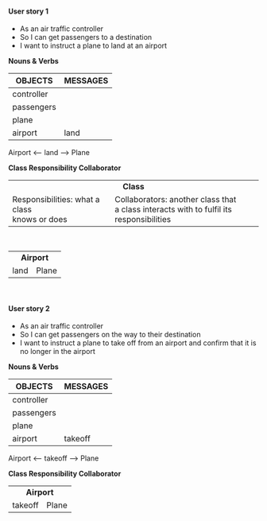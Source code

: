 #### User story 1

* As an air traffic controller
* So I can get passengers to a destination
* I want to instruct a plane to land at an airport

**Nouns & Verbs**

| OBJECTS | MESSAGES |
|---------|----------|
|controller | |
|passengers | |
|plane | |
|airport| land |


Airport <-- land --> Plane

**Class Responsibility Collaborator**

<table>
  <tr>
    <td colspan="2"><b><center>Class</b></td>
  </tr>
  <tr>
    <td>Responsibilities: what a class<br>
    knows or does</td>
    <td>Collaborators: another class that<br>
    a class interacts with to fulfil its responsibilities
    </td>
  </tr>
  </center>
</table>

<br>

<table>
  <tr>
    <td colspan="2"><b><center>Airport</b></td>
  </tr>
  <tr>
    <td>land</td>
    <td>Plane</td>
  </tr>
  </center>
</table>
<br>

#### User story 2

* As an air traffic controller
* So I can get passengers on the way to their destination
* I want to instruct a plane to take off from an airport and confirm that it is no longer in the airport

**Nouns & Verbs**

| OBJECTS | MESSAGES |
|---------|----------|
|controller | |
|passengers | |
|plane | |
|airport| takeoff |

Airport <-- takeoff --> Plane

**Class Responsibility Collaborator**

<table>
  <tr>
    <td colspan="2"><b><center>Airport</b></td>
  </tr>
  <tr>
    <td>takeoff</td>
    <td>Plane</td>
  </tr>
  </center>
</table>
<br>
